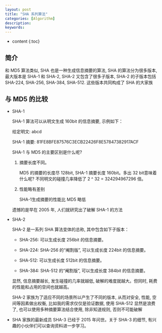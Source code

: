 ```yaml
---
layout: post
title: "SHA 系列算法"
categories: [Algorithm]
description:
keywords:
---
```


* content
{:toc} 

## 简介

和 MD5 算法类似, SHA 也是一种生成信息摘要的算法, SHA 的算法分为很多版本, 最大版本是 SHA-1 和 SHA-2, SHA-2 又包含了很多子版本, SHA-2 的子版本包括 SHA-224, SHA-256, SHA-384, SHA-512. 这些版本共同构成了 SHA 的大家族

## 与 MD5 的比较

* SHA-1

    SHA-1 算法可以从明文生成 160bit 的信息摘要, 示例如下：

    给定明文: abcd

    SHA-1 摘要: 81FE8BFE87576C3ECB22426F8E57847382917ACF

    SHA-1 与 MD5 的主要区别是什么呢? 

    1. 摘要长度不同。

        MD5 的摘要的长度尽 128bit, SHA-1 摘要长度 160bit。多出 32 bit意味着什么呢? 不同明文的碰撞几率降低了 2 ^ 32 = 324294967296 倍。
        
    2. 性能略有差别
      
        SHA-1生成摘要的性能比 MD5 略低

    遗憾的是早在 2005 年, 人们就研究出了破解 SHA-1 的方法

* SHA-2

    SHA-2 是一系列 SHA 算法变体的总称, 其中包含如下子版本：

    * SHA-256: 可以生成长度 256bit 的信息摘要。
    
    * SHA-224: SHA-256 的“阉割版”, 可以生成长度 224bit 的信息摘要。
    
    * SHA-512: 可以生成长度 512bit 的信息摘要。
    
    * SHA-384: SHA-512 的“阉割版”, 可以生成长度 384bit 的信息摘要。
    
    显然, 信息摘要越长, 发生碰撞的几率就越低, 破解的难度就越大。但同时, 耗费的性能和占用的空间也就越高。

    SHA-2 家族为了适应不同的场景所以产生了不同的版本, 从而对安全, 性能, 空间等因素做出权衡, 比如我的需求仅仅是验证数据, 使用 SHA-512 显然是浪费了, 也可以使用多种摘要算法结合使用, 除非知道规则, 否则不可能破解

* SHA 家族的最新成员 SHA-3 已经于 2015 年问世。关于 SHA-3 的细节, 有兴趣的小伙伴们可以查询资料进一步学习。






